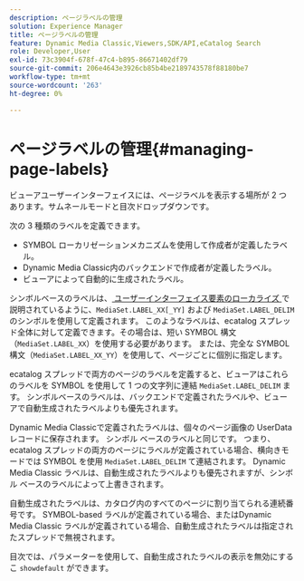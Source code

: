 ```yaml
---
description: ページラベルの管理
solution: Experience Manager
title: ページラベルの管理
feature: Dynamic Media Classic,Viewers,SDK/API,eCatalog Search
role: Developer,User
exl-id: 73c3904f-678f-47c4-b895-86671402df79
source-git-commit: 206e4643e3926cb85b4be2189743578f88180be7
workflow-type: tm+mt
source-wordcount: '263'
ht-degree: 0%

---
```


# ページラベルの管理{#managing-page-labels}

ビューアユーザーインターフェイスには、ページラベルを表示する場所が 2 つあります。サムネールモードと目次ドロップダウンです。

次の 3 種類のラベルを定義できます。

* SYMBOL ローカリゼーションメカニズムを使用して作成者が定義したラベル。
* Dynamic Media Classic内のバックエンドで作成者が定義したラベル。
* ビューアによって自動的に生成されたラベル。

シンボルベースのラベルは、[ ユーザーインターフェイス要素のローカライズ ](../../c-html5-s7-aem-asset-viewers/c-html5-20-ecatalog-viewer-about/c-html5-20-ecatalog-viewer-localization.md#concept-cbfc39344c494eb7b9f6a272cff0cc74) で説明されているように、`MediaSet.LABEL_XX[_YY]` および `MediaSet.LABEL_DELIM` のシンボルを使用して定義されます。 このようなラベルは、ecatalog スプレッド全体に対して定義できます。その場合は、短い SYMBOL 構文（`MediaSet.LABEL_XX`）を使用する必要があります。 または、完全な SYMBOL 構文（`MediaSet.LABEL_XX_YY`）を使用して、ページごとに個別に指定します。

ecatalog スプレッドで両方のページのラベルを定義すると、ビューアはこれらのラベルを SYMBOL を使用して 1 つの文字列に連結 `MediaSet.LABEL_DELIM` ます。 シンボルベースのラベルは、バックエンドで定義されたラベルや、ビューアで自動生成されたラベルよりも優先されます。

Dynamic Media Classicで定義されたラベルは、個々のページ画像の UserData レコードに保存されます。 シンボル ベースのラベルと同じです。 つまり、ecatalog スプレッドの両方のページにラベルが定義されている場合、横向きモードでは SYMBOL を使用 `MediaSet.LABEL_DELIM` て連結されます。 Dynamic Media Classic ラベルは、自動生成されたラベルよりも優先されますが、シンボル ベースのラベルによって上書きされます。

自動生成されたラベルは、カタログ内のすべてのページに割り当てられる連続番号です。 SYMBOL-based ラベルが定義されている場合、またはDynamic Media Classic ラベルが定義されている場合、自動生成されたラベルは指定されたスプレッドで無視されます。

目次では、パラメーターを使用して、自動生成されたラベルの表示を無効にするこ `showdefault` ができます。
